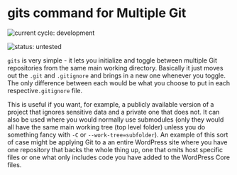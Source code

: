 # gits command for Multiple Git

![current cycle: development](https://s3.amazonaws.com/cdn.shared/git-status-badges/current_cycle-development-yellow.svg)  

![status: untested](https://s3.amazonaws.com/cdn.shared/git-status-badges/status-untested-red.svg)  

`gits` is very simple - it lets you initialize and toggle between multiple Git repositories from the same main working directory. Basically it just moves out the `.git` and `.gitignore` and brings in a new one whenever you toggle. The only difference between each would be what you choose to put in each respective`.gitignore` file.  

This is useful if you want, for example, a publicly available version of a project that ignores sensitive data and a private one that does not. It can also be used where you would normally use submodules (only they would all have the same main working tree (top level folder) unless you do something fancy with `-C` or `--work-tree=subfolder`). An example of this sort of case might be applying Git to a an entire WordPress site where you have one repository that backs the whole thing up, one that omits host specific files or one what only includes code you have added to the WordPress Core files.  


